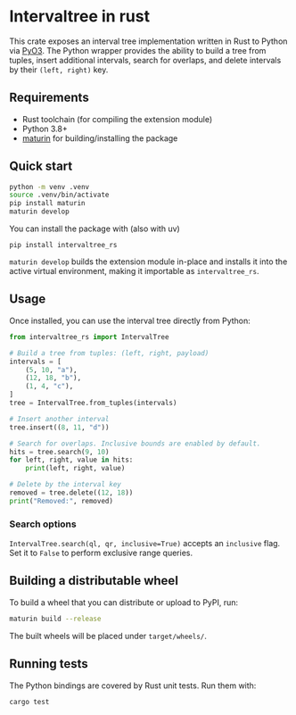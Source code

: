 # Intervaltree in rust

This crate exposes an interval tree implementation written in Rust to Python via [PyO3](https://pyo3.rs/). The Python wrapper provides the ability to build a tree from tuples, insert additional intervals, search for overlaps, and delete intervals by their `(left, right)` key.

## Requirements

- Rust toolchain (for compiling the extension module)
- Python 3.8+
- [maturin](https://github.com/PyO3/maturin) for building/installing the package

## Quick start

```bash
python -m venv .venv
source .venv/bin/activate
pip install maturin
maturin develop
```

You can install the package with (also with uv)

```
pip install intervaltree_rs
```

`maturin develop` builds the extension module in-place and installs it into the active virtual environment, making it importable as `intervaltree_rs`.

## Usage

Once installed, you can use the interval tree directly from Python:

```python
from intervaltree_rs import IntervalTree

# Build a tree from tuples: (left, right, payload)
intervals = [
    (5, 10, "a"),
    (12, 18, "b"),
    (1, 4, "c"),
]
tree = IntervalTree.from_tuples(intervals)

# Insert another interval
tree.insert((8, 11, "d"))

# Search for overlaps. Inclusive bounds are enabled by default.
hits = tree.search(9, 10)
for left, right, value in hits:
    print(left, right, value)

# Delete by the interval key
removed = tree.delete((12, 18))
print("Removed:", removed)
```

### Search options

`IntervalTree.search(ql, qr, inclusive=True)` accepts an `inclusive` flag. Set it to `False` to perform exclusive range queries.

## Building a distributable wheel

To build a wheel that you can distribute or upload to PyPI, run:

```bash
maturin build --release
```

The built wheels will be placed under `target/wheels/`.

## Running tests

The Python bindings are covered by Rust unit tests. Run them with:

```bash
cargo test
```
